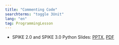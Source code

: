 ```yaml
---
title: "Commenting Code"
searchterms: "toggle 3Unit"
lang: "en"
tag: ProgrammingLesson
---
```

 <ul>

 <li class="ng-binding">SPIKE 2.0 and SPIKE 3.0 Python Slides:
 <a href="PyProgrammingLessons/Comments.pptx">PPTX</a>,
 <a href="PyProgrammingLessons/Comments.pdf">PDF</a>
 </li>
 </ul>

